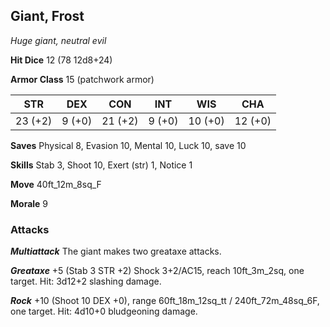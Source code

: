 ## Giant, Frost

*Huge giant, neutral evil*

**Hit Dice** 12 (78 12d8+24)

**Armor Class** 15 (patchwork armor)

| STR     | DEX     | CON     | INT     | WIS     | CHA     |
|---------|---------|---------|---------|---------|---------|
| 23 (+2) |  9 (+0) | 21 (+2) |  9 (+0) | 10 (+0) | 12 (+0) |

**Saves** Physical 8, Evasion 10, Mental 10, Luck 10, save 10

**Skills** Stab 3, Shoot 10, Exert (str) 1, Notice 1

**Move** 40ft\_12m\_8sq\_F

**Morale** 9

### Attacks

***Multiattack*** The giant makes two greataxe attacks.

***Greataxe*** +5 (Stab 3 STR +2) Shock 3+2/AC15, reach 10ft\_3m\_2sq, one target. Hit: 3d12+2 slashing damage.

***Rock*** +10 (Shoot 10 DEX +0), range 60ft\_18m\_12sq\_tt / 240ft\_72m\_48sq\_6F, one target. Hit: 4d10+0 bludgeoning damage.

